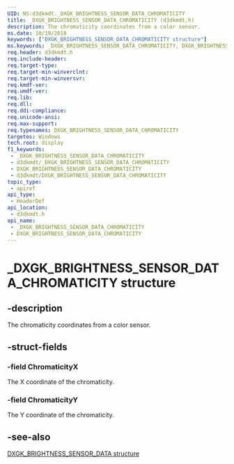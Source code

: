 ```yaml
---
UID: NS:d3dkmdt._DXGK_BRIGHTNESS_SENSOR_DATA_CHROMATICITY
title: _DXGK_BRIGHTNESS_SENSOR_DATA_CHROMATICITY (d3dkmdt.h)
description: The chromaticity coordinates from a color sensor.
ms.date: 10/19/2018
keywords: ["DXGK_BRIGHTNESS_SENSOR_DATA_CHROMATICITY structure"]
ms.keywords: _DXGK_BRIGHTNESS_SENSOR_DATA_CHROMATICITY, DXGK_BRIGHTNESS_SENSOR_DATA_CHROMATICITY,
req.header: d3dkmdt.h
req.include-header: 
req.target-type: 
req.target-min-winverclnt: 
req.target-min-winversvr: 
req.kmdf-ver: 
req.umdf-ver: 
req.lib: 
req.dll: 
req.ddi-compliance: 
req.unicode-ansi: 
req.max-support: 
req.typenames: DXGK_BRIGHTNESS_SENSOR_DATA_CHROMATICITY
targetos: Windows
tech.root: display
f1_keywords:
 - _DXGK_BRIGHTNESS_SENSOR_DATA_CHROMATICITY
 - d3dkmdt/_DXGK_BRIGHTNESS_SENSOR_DATA_CHROMATICITY
 - DXGK_BRIGHTNESS_SENSOR_DATA_CHROMATICITY
 - d3dkmdt/DXGK_BRIGHTNESS_SENSOR_DATA_CHROMATICITY
topic_type:
 - apiref
api_type:
 - HeaderDef
api_location:
 - d3dkmdt.h
api_name:
 - _DXGK_BRIGHTNESS_SENSOR_DATA_CHROMATICITY
 - DXGK_BRIGHTNESS_SENSOR_DATA_CHROMATICITY
---
```


# _DXGK_BRIGHTNESS_SENSOR_DATA_CHROMATICITY structure


## -description

The chromaticity coordinates from a color sensor.

## -struct-fields

### -field ChromaticityX

The X coordinate of the chromaticity.

### -field ChromaticityY

The Y coordinate of the chromaticity.

## -see-also

[DXGK_BRIGHTNESS_SENSOR_DATA structure](ns-d3dkmdt-_dxgk_brightness_sensor_data.md)

